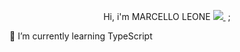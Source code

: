 
<p align='center'>
  Hi, i'm MARCELLO LEONE

  <a href="https://www.linkedin.com/in/marcelloleone975">
    <img src="https://img.shields.io/badge/linkedin-%230077B5.svg?&style=for-the-badge&logo=linkedin&logoColor=white" />
  </a>&nbsp;;

 🌱 I’m currently learning TypeScript
